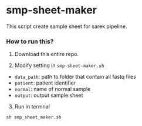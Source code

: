 # smp-sheet-maker

This script create sample sheet for sarek pipeline.

### How to run this?

1. Download this entire repo.

2. Modify setting in `smp-sheet-maker.sh`

- `data_path`: path to folder that contain all fastq files
- `patient`: patient identifier
- `normal`: name of normal sample
- `output`: output sample sheet

3. Run in termnal

```
sh smp_sheet_maker.sh
```
